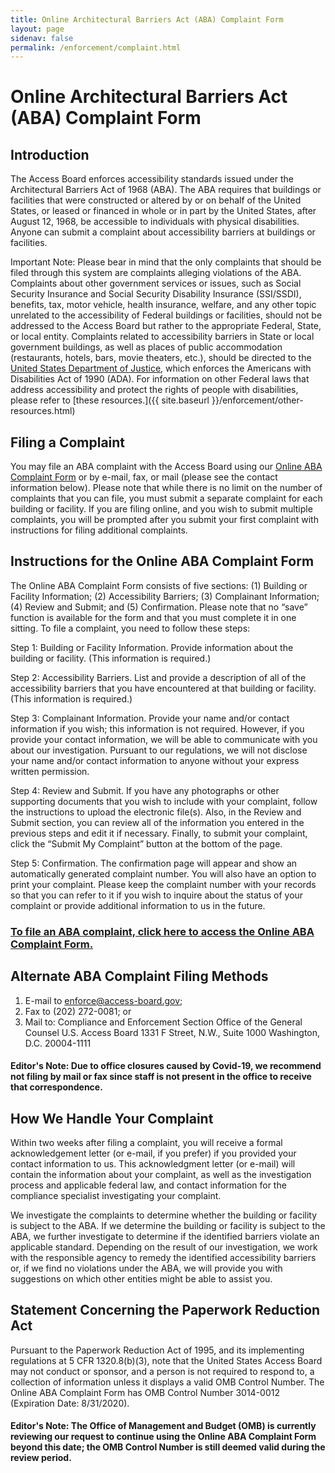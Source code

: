 ```yaml
---
title: Online Architectural Barriers Act (ABA) Complaint Form
layout: page
sidenav: false
permalink: /enforcement/complaint.html
---
```

# Online Architectural Barriers Act (ABA) Complaint Form

## Introduction

The Access Board enforces accessibility standards issued under the Architectural Barriers Act of 1968 (ABA). The ABA requires that buildings or facilities that were constructed or altered by or on behalf of the United States, or leased or financed in whole or in part by the United States, after August 12, 1968, be accessible to individuals with physical disabilities. Anyone can submit a complaint about accessibility barriers at buildings or facilities.

Important Note: Please bear in mind that the only complaints that should be filed through this system are complaints alleging violations of the ABA.  Complaints about other government services or issues, such as Social Security Insurance and Social Security Disability Insurance (SSI/SSDI), benefits, tax, motor vehicle, health insurance, welfare, and any other topic unrelated to the accessibility of Federal buildings or facilities, should not be addressed to the Access Board but rather to the appropriate Federal, State, or local entity.  Complaints related to accessibility barriers in State or local government buildings, as well as places of public accommodation (restaurants, hotels, bars, movie theaters, etc.), should be directed to the [United States Department of Justice](https://www.ada.gov/filing_complaint.htm), which enforces the Americans with Disabilities Act of 1990 (ADA).   For information on other Federal laws that address accessibility and protect the rights of people with disabilities, please refer to [these resources.]({{  site.baseurl }}/enforcement/other-resources.html)

## Filing a Complaint

You may file an ABA complaint with the Access Board using our [Online ABA Complaint Form](https://cts.access-board.gov/formsiq/form.do?form_name=ABA%20Complaint%20Form%20-%20Facility%20Information) or by e-mail, fax, or mail (please see the contact information below).  Please note that while there is no limit on the number of complaints that you can file, you must submit a separate complaint for each building or facility. If you are filing online, and you wish to submit multiple complaints, you will be prompted after you submit your first complaint with instructions for filing additional complaints.

## Instructions for the Online ABA Complaint Form

The Online ABA Complaint Form consists of five sections: (1) Building or Facility Information; (2) Accessibility Barriers; (3) Complainant Information; (4) Review and Submit; and (5) Confirmation. Please note that no “save” function is available for the form and that you must complete it in one sitting. To file a complaint, you need to follow these steps:

Step 1: Building or Facility Information. Provide information about the building or facility. (This information is required.)

Step 2: Accessibility Barriers. List and provide a description of all of the accessibility barriers that you have encountered at that building or facility. (This information is required.)

Step 3: Complainant Information. Provide your name and/or contact information if you wish; this information is not required.  However, if you provide your contact information, we will be able to communicate with you about our investigation. Pursuant to our regulations, we will not disclose your name and/or contact information to anyone without your express written permission.

Step 4: Review and Submit. If you have any photographs or other supporting documents that you wish to include with your complaint, follow the instructions to upload the electronic file(s). Also, in the Review and Submit section, you can review all of the information you entered in the previous steps and edit it if necessary.  Finally, to submit your complaint, click the “Submit My Complaint” button at the bottom of the page.

Step 5: Confirmation. The confirmation page will appear and show an automatically generated complaint number. You will also have an option to print your complaint. Please keep the complaint number with your records so that you can refer to it if you wish to inquire about the status of your complaint or provide additional information to us in the future.

### [To file an ABA complaint, click here to access the Online ABA Complaint Form.](https://cts.access-board.gov/formsiq/form.do?form_name=ABA%20Complaint%20Form%20-%20Facility%20Information)

## Alternate ABA Complaint Filing Methods

1. E-mail to <enforce@access-board.gov>;
2. Fax to (202) 272-0081; or
3. Mail to: 
       Compliance and Enforcement Section
       Office of the General Counsel
       U.S. Access Board
       1331 F Street, N.W., Suite 1000
       Washington, D.C.  20004-1111
            
#### **Editor's Note:** Due to office closures caused by Covid-19, we recommend not filing by mail or fax since staff is not present in the office to receive that correspondence.

## How We Handle Your Complaint

Within two weeks after filing a complaint, you will receive a formal acknowledgement letter (or e-mail, if you prefer) if you provided your contact information to us. This acknowledgment letter (or e-mail) will contain the information about your complaint, as well as the investigation process and applicable federal law, and contact information for the compliance specialist investigating your complaint.

We investigate the complaints to determine whether the building or facility is subject to the ABA. If we determine the building or facility is subject to the ABA, we further investigate to determine if the identified barriers violate an applicable standard. Depending on the result of our investigation, we work with the responsible agency to remedy the identified accessibility barriers or, if we find no violations under the ABA, we will provide you with suggestions on which other entities might be able to assist you.

##  Statement Concerning the Paperwork Reduction Act

Pursuant to the Paperwork Reduction Act of 1995, and its implementing regulations at 5 CFR 1320.8(b)(3), note that the United States Access Board may not conduct or sponsor, and a person is not required to respond to, a collection of information unless it displays a valid OMB Control Number. The Online ABA Complaint Form has OMB Control Number 3014-0012 (Expiration Date: 8/31/2020). 

#### **Editor's Note:** The Office of Management and Budget (OMB) is currently reviewing our request to continue using the Online ABA Complaint Form beyond this date; the OMB Control Number is still deemed valid during the review period.
